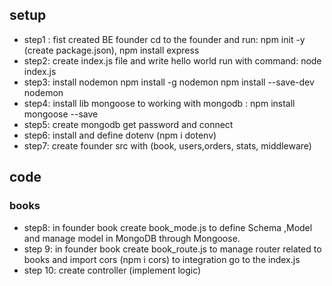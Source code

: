 ## setup
- step1 : fist created BE founder cd to the founder and run: npm init -y (create package.json), npm install express
- step2: create index.js file and write hello world run with command: node index.js
- step3: install nodemon
npm install -g nodemon
npm install --save-dev nodemon
- step4: install lib mongoose to working with mongodb : npm install mongoose --save 
- step5: create mongodb get password and connect
- step6: install and define dotenv (npm i dotenv)
- step7: create founder src with (book, users,orders, stats, middleware)
## code
### books
- step8: in founder book create book_mode.js to define Schema ,Model and manage model in MongoDB through Mongoose.
- step 9: in founder book create book_route.js to manage router related to books and import cors (npm i cors) to integration go to the index.js
- step 10: create controller (implement logic)